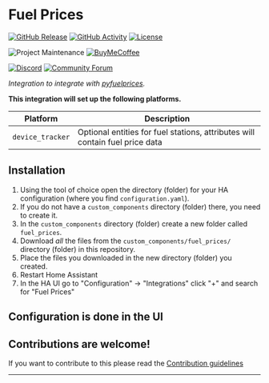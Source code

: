 # Fuel Prices

[![GitHub Release][releases-shield]][releases]
[![GitHub Activity][commits-shield]][commits]
[![License][license-shield]](LICENSE)

![Project Maintenance][maintenance-shield]
[![BuyMeCoffee][buymecoffeebadge]][buymecoffee]

[![Discord][discord-shield]][discord]
[![Community Forum][forum-shield]][forum]

_Integration to integrate with [pyfuelprices][pyfuelprices]._

**This integration will set up the following platforms.**

| Platform         | Description                                                                  |
| ---------------- | ---------------------------------------------------------------------------- |
| `device_tracker` | Optional entities for fuel stations, attributes will contain fuel price data |

## Installation

1. Using the tool of choice open the directory (folder) for your HA configuration (where you find `configuration.yaml`).
1. If you do not have a `custom_components` directory (folder) there, you need to create it.
1. In the `custom_components` directory (folder) create a new folder called `fuel_prices`.
1. Download _all_ the files from the `custom_components/fuel_prices/` directory (folder) in this repository.
1. Place the files you downloaded in the new directory (folder) you created.
1. Restart Home Assistant
1. In the HA UI go to "Configuration" -> "Integrations" click "+" and search for "Fuel Prices"

## Configuration is done in the UI

<!---->

## Contributions are welcome!

If you want to contribute to this please read the [Contribution guidelines](CONTRIBUTING.md)

---

[pyfuelprices]: https://github.com/pantherale0/pyfuelprices
[buymecoffee]: https://www.buymeacoffee.com/pantherale0
[buymecoffeebadge]: https://img.shields.io/badge/buy%20me%20a%20coffee-donate-yellow.svg?style=for-the-badge
[commits-shield]: https://img.shields.io/github/commit-activity/y/pantherale0/ha-fuelprices.svg?style=for-the-badge
[commits]: https://github.com/pantherale0/ha-fuelprices/commits/main
[discord]: https://discord.gg/Qa5fW2R
[discord-shield]: https://img.shields.io/discord/330944238910963714.svg?style=for-the-badge
[exampleimg]: example.png
[forum-shield]: https://img.shields.io/badge/community-forum-brightgreen.svg?style=for-the-badge
[forum]: https://community.home-assistant.io/
[license-shield]: https://img.shields.io/github/license/pantherale0/ha-fuelprices.svg?style=for-the-badge
[maintenance-shield]: https://img.shields.io/badge/maintainer-%40pantherale0-blue.svg?style=for-the-badge
[releases-shield]: https://img.shields.io/github/release/pantherale0/ha-fuelprices.svg?style=for-the-badge
[releases]: https://github.com/pantherale0/ha-fuelprices/releases
